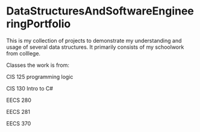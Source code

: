 # DataStructuresAndSoftwareEngineeringPortfolio
This is my collection of projects to demonstrate my understanding and usage of several data structures. It primarily consists of my schoolwork from colllege. 


Classes the work is from:

  CIS 125 programming logic
  
  CIS 130 Intro to C# 
  
  EECS 280
  
  EECS 281
  
  EECS 370
  
  
